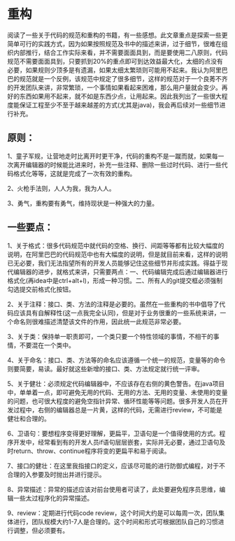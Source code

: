 # 重构

阅读了一些关于代码的规范和重构的书籍，有一些感想。此文章重点是探索一些更简单可行的实践方式，因为如果按照规范及书中的描述来讲，过于细节，很难在组织内部推行，结合工作实际来看，并不需要面面具到，而是要使用二八原则，代码规范不需要面面具到，只要抓到20%的重点即可到达效益最大化，太细的点没有必要，如果规则少顶多是有遗漏，如果太细太繁琐则可能用不起来。我认为阿里巴巴的规范就是一个反例，该规范中规定了很多细节，这样的规范对于一个良莠不齐的开发团队来讲，非常繁琐，一个事情如果看起来困难，那么用户量就会变少。再好的东西如果用不起来，就不如是东西少点，让用起来。因此我列出了一些很大程度能保证工程至少不至于越来越差的方式(尤其是java)，我会再后续对一些细节进行补充。

## 原则：

1、童子军规，让营地走时比离开时更干净，代码的重构不是一蹴而就，如果每一次离开编辑器的时候能比进来时，补充一些注释、删除一些过时代码、进行一些代码格式化等等，这就是完成了一次有效的重构。

2、火枪手法则，人人为我，我为人人。

3、勇气，重构要有勇气，维持现状是一种强大的力量。

## 一些要点：

1、关于格式：很多代码规范中就代码的空格、换行、间距等等都有比较大幅度的说明，在阿里巴巴的代码规范中也有大幅度的说明，但是就目前来看，这样的说明已无必要，我们无法指望所有的开发人员能够记住这些细节并形成实践。得益于现代编辑器的进步，就格式来讲，只需要两点：一、代码编辑完成后通过编辑器进行格式化(再idea中是ctrl+alt+l)，形成一种习惯。二、所有人的git提交框必须强制勾选提交前格式化按钮。

2、关于注释：接口、类、方法的注释是必要的。虽然在一些重构的书中倡导了代码应该具有自解释性(这一点我完全认同)，但是对于业务很重的一些系统来讲，一个命名则很难描述清楚该文件的作用，因此统一此规范非常必要。

3、关于类：保持单一职责即可，一个类只要一个特性领域的事情，不相干的事情，不要混在一个类中。

4、关于命名：接口、类、方法等的命名应该遵循一个统一的规范，变量等的命令则要简要，易读。最好就这些新增的接口、类、方法规定就行统一评审。

5、关于健壮：必须规定代码编辑器中，不应该存在右侧的黄色警告。在java项目中，单单着一点，即可避免无用的代码、无用的方法、无用的变量、未使用的变量的问题，也可很大程度的避免空指针异常、循环性能等等问题。很多开发人员在开发过程中，右侧的编辑器总是一片黄，这样的代码，无需进行review，不可能是健壮和合理的。

6、卫语句：要想程序变得更好理解，更扁平，卫语句是一个值得使用的方式。程序开发中，经常看到有的开发人员if语句层层嵌套，实际并无必要，通过卫语句及时return、throw、continue程序将变的更扁平和易于阅读。

7、接口的健壮：在这里我指接口的定义，应该尽可能的进行防御式编程，对于不合理的入参要及时抛出并进行提示。

8、异常描述：异常的描述应该对前台使用者可读了，此处要避免程序员思维，编辑一些太过程序化的异常描述。

9、review：定期进行代码code review，这个时间大约是可以每周一次，团队集体进行，团队规模大约1-7人是合理的。这个时间和形式可根据团队自己的习惯进行调整，但必须要有。
